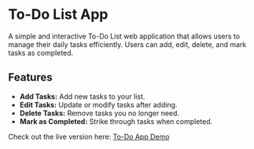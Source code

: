 # To-Do List App

A simple and interactive To-Do List web application that allows users to manage their daily tasks efficiently. Users can add, edit, delete, and mark tasks as completed.

## Features

- **Add Tasks:** Add new tasks to your list.
- **Edit Tasks:** Update or modify tasks after adding.
- **Delete Tasks:** Remove tasks you no longer need.
- **Mark as Completed:** Strike through tasks when completed.

Check out the live version here: [To-Do App Demo](https://divyamaryfrancis.github.io/ToDoApp/)
